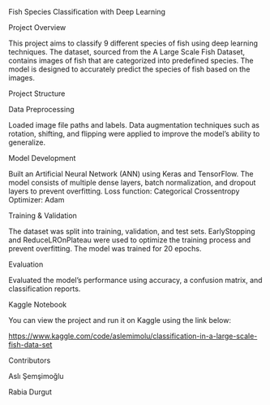 Fish Species Classification with Deep Learning


Project Overview


This project aims to classify 9 different species of fish using deep learning techniques. The dataset, sourced from the A Large Scale Fish Dataset, contains images of fish that are categorized into predefined species. The model is designed to accurately predict the species of fish based on the images.

Project Structure

Data Preprocessing

Loaded image file paths and labels.
Data augmentation techniques such as rotation, shifting, and flipping were applied to improve the model’s ability to generalize.

Model Development

Built an Artificial Neural Network (ANN) using Keras and TensorFlow.
The model consists of multiple dense layers, batch normalization, and dropout layers to prevent overfitting.
Loss function: Categorical Crossentropy
Optimizer: Adam

Training & Validation

The dataset was split into training, validation, and test sets.
EarlyStopping and ReduceLROnPlateau were used to optimize the training process and prevent overfitting.
The model was trained for 20 epochs.

Evaluation

Evaluated the model’s performance using accuracy, a confusion matrix, and classification reports.


Kaggle Notebook

You can view the project and run it on Kaggle using the link below:

https://www.kaggle.com/code/aslemimolu/classification-in-a-large-scale-fish-data-set






Contributors



Aslı Şemşimoğlu



Rabia Durgut



